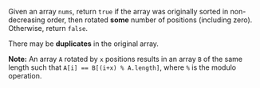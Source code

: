 Given an array `nums`, return `true` if the array was originally sorted in non-decreasing order, then rotated **some** number of positions (including zero). Otherwise, return `false`.

There may be **duplicates** in the original array.

**Note:** An array `A` rotated by `x` positions results in an array `B` of the same length such that `A[i] == B[(i+x) % A.length]`, where `%` is the modulo operation.